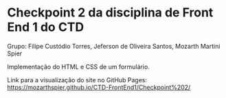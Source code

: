 # Checkpoint 2 da disciplina de Front End 1 do CTD

Grupo: Filipe Custódio Torres, Jeferson de Oliveira Santos, Mozarth Martini Spier

Implementação do HTML e CSS de um formulário.

Link para a visualização do site no GitHub Pages: https://mozarthspier.github.io/CTD-FrontEnd1/Checkpoint%202/
